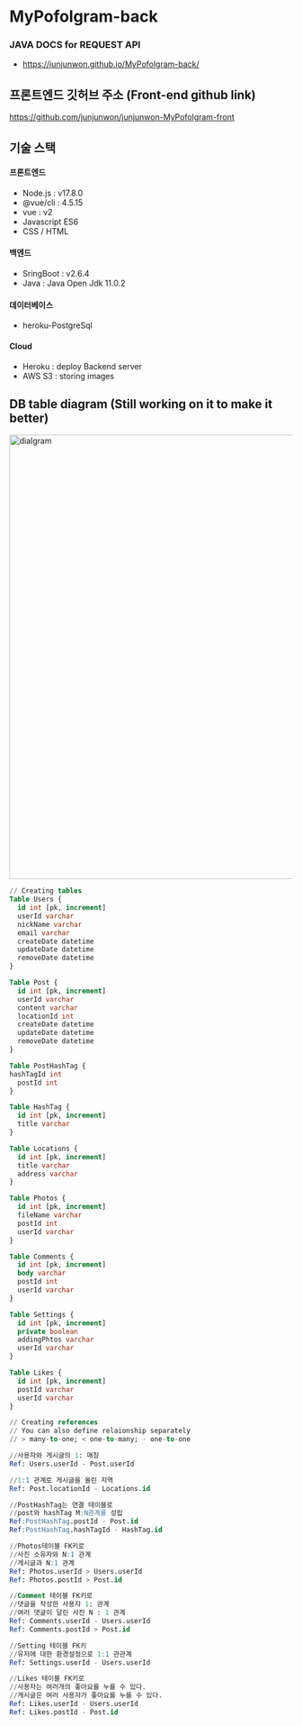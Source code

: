 # MyPofolgram-back


### JAVA DOCS for REQUEST API
- https://junjunwon.github.io/MyPofolgram-back/


## 프론트엔드 깃허브 주소 (Front-end github link)
https://github.com/junjunwon/junjunwon-MyPofolgram-front


## 기술 스택
#### 프론트엔드
- Node.js : v17.8.0
- @vue/cli : 4.5.15
- vue : v2
- Javascript ES6
- CSS / HTML
#### 백엔드
- SringBoot : v2.6.4
- Java : Java Open Jdk 11.0.2
#### 데이터베이스
- heroku-PostgreSql
#### Cloud
- Heroku : deploy Backend server
- AWS S3 : storing images


## DB table diagram (Still working on it to make it better)

<img width="789" alt="dialgram" src="https://user-images.githubusercontent.com/45681336/158583301-46dcbe66-3562-4925-812c-66f2de198dad.png">

```sql
// Creating tables
Table Users {
  id int [pk, increment]
  userId varchar
  nickName varchar
  email varchar
  createDate datetime
  updateDate datetime
  removeDate datetime
}

Table Post {
  id int [pk, increment]
  userId varchar
  content varchar
  locationId int
  createDate datetime
  updateDate datetime
  removeDate datetime
}

Table PostHashTag {
hashTagId int
  postId int
}

Table HashTag {
  id int [pk, increment]
  title varchar
}

Table Locations {
  id int [pk, increment]
  title varchar
  address varchar
}

Table Photos {
  id int [pk, increment]
  fileName varchar
  postId int
  userId varchar
}

Table Comments {
  id int [pk, increment]
  body varchar
  postId int
  userId varchar
}

Table Settings {
  id int [pk, increment]
  private boolean
  addingPhtos varchar
  userId varchar
}

Table Likes {
  id int [pk, increment]
  postId varchar
  userId varchar
}

// Creating references
// You can also define relaionship separately
// > many-to-one; < one-to-many; - one-to-one

//사용자와 게시글의 1: 매칭
Ref: Users.userId - Post.userId

//1:1 관계로 게시글을 올린 지역
Ref: Post.locationId - Locations.id

//PostHashTag는 연결 테이블로
//post와 hashTag M:N관계를 성립
Ref:PostHashTag.postId - Post.id
Ref:PostHashTag.hashTagId - HashTag.id

//Photos테이블 FK키로
//사진 소유자와 N:1 관계
//게시글과 N:1 관계
Ref: Photos.userId > Users.userId
Ref: Photos.postId > Post.id

//Comment 테이블 FK키로
//댓글을 작성한 사용자 1: 관계
//여러 댓글이 달린 사진 N : 1 관계
Ref: Comments.userId - Users.userId
Ref: Comments.postId > Post.id

//Setting 테이블 FK키
//유저에 대한 환경설정으로 1:1 관관계
Ref: Settings.userId - Users.userId

//Likes 테이블 FK키로 
//사용자는 여러개의 좋아요를 누를 수 있다.
//게시글은 여러 사용자가 좋아요를 누를 수 있다.
Ref: Likes.userId - Users.userId
Ref: Likes.postId - Post.id

```
